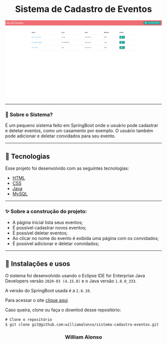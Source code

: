 <h1 align="center">
    Sistema de Cadastro de Eventos
</h1>

<div align="center">
  <img src="https://github.com/williamalonso/sistema-cadastro-eventos/blob/master/img/home.png" alt"Home Page" title="Sistema de cadastro de Eventos" width="600" />
  

---

</div>



### 🤔 Sobre o Sistema?

É um pequeno sistema feito em SpringBoot onde o usuário pode cadastrar e deletar eventos, como um casamento por exemplo. O usuário também pode adicionar e deletar convidados para seu evento.

---

## 🚀 Tecnologias

Esse projeto foi desenvolvido com as seguintes tecnologias:

- [HTML](https://developer.mozilla.org/pt-BR/docs/Web/HTML)
- [CSS](https://developer.mozilla.org/pt-BR/docs/Web/CSS)
- [Java](https://www.oracle.com/java/)
- [MySQL](https://www.mysql.com/)

---

### ✨ Sobre a construção do projeto:

- A página inicial lista seus eventos;
- É possível cadastrar novos eventos;
- É possível deletar eventos;
- Ao clicar no nome do evento é exibida uma página com os convidados;
- É possível adicionar e deletar convidados;


---

## 🙅 Instalações e usos

O sistema foi desenvolvido usando o Eclipse IDE for Enterprise Java Developers versão `2020-03 (4.15.0)` e o Java versão `1.8.0_333`.

A versão do SpringBoot usada é a `2.6.10`.

Para acessar o site [clique aqui](https://sistema-cadastro-reunioes.vercel.app/)

Caso queira, clone ou faça o downlod desse repositório:

```
# Clone o repositório
$ git clone git@github.com:williamalonso/sistema-cadastro-eventos.git
```

<h3 align="center">William Alonso</h3>
